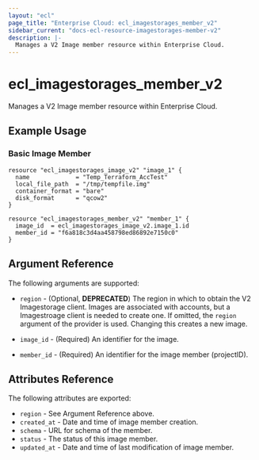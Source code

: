 ```yaml
---
layout: "ecl"
page_title: "Enterprise Cloud: ecl_imagestorages_member_v2"
sidebar_current: "docs-ecl-resource-imagestorages-member-v2"
description: |-
  Manages a V2 Image member resource within Enterprise Cloud.
---
```


# ecl\_imagestorages\_member\_v2

Manages a V2 Image member resource within Enterprise Cloud.

## Example Usage

### Basic Image Member

```hcl
resource "ecl_imagestorages_image_v2" "image_1" {
  name             = "Temp_Terraform_AccTest"
  local_file_path  = "/tmp/tempfile.img"
  container_format = "bare"
  disk_format      = "qcow2"
}

resource "ecl_imagestorages_member_v2" "member_1" {
  image_id  = ecl_imagestorages_image_v2.image_1.id
  member_id = "f6a818c3d4aa458798ed86892e7150c0"
}
```

## Argument Reference

The following arguments are supported:

* `region` - (Optional, **DEPRECATED**) The region in which to obtain the V2 Imagestorage client.
    Images are associated with accounts, but a Imagestroage client is needed to
    create one. If omitted, the `region` argument of the provider is used.
    Changing this creates a new image.

* `image_id` - (Required) An identifier for the image.

* `member_id` - (Required) An identifier for the image member (projectID).


## Attributes Reference

The following attributes are exported:

* `region` - See Argument Reference above.
* `created_at` - Date and time of image member creation.
* `schema` - URL for schema of the member.
* `status` - The status of this image member.
* `updated_at` - Date and time of last modification of image member.
